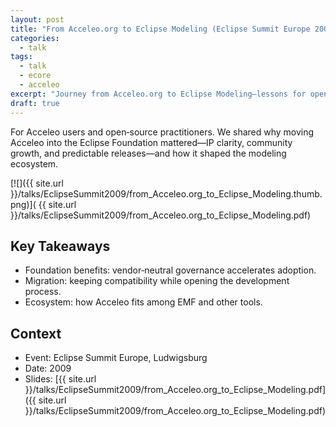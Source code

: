 ```yaml
---
layout: post
title: "From Acceleo.org to Eclipse Modeling (Eclipse Summit Europe 2009)"
categories:
  - talk
tags:
  - talk
  - ecore
  - acceleo
excerpt: "Journey from Acceleo.org to Eclipse Modeling—lessons for open tooling and communities."
draft: true
---
```


For Acceleo users and open‑source practitioners. We shared why moving Acceleo into the Eclipse Foundation mattered—IP clarity, community growth, and predictable releases—and how it shaped the modeling ecosystem.

[![]({{ site.url }}/talks/EclipseSummit2009/from_Acceleo.org_to_Eclipse_Modeling.thumb.png)]( {{ site.url }}/talks/EclipseSummit2009/from_Acceleo.org_to_Eclipse_Modeling.pdf)


## Key Takeaways
- Foundation benefits: vendor‑neutral governance accelerates adoption.
- Migration: keeping compatibility while opening the development process.
- Ecosystem: how Acceleo fits among EMF and other tools.

## Context
- Event: Eclipse Summit Europe, Ludwigsburg
- Date: 2009
- Slides: [{{ site.url }}/talks/EclipseSummit2009/from_Acceleo.org_to_Eclipse_Modeling.pdf]({{ site.url }}/talks/EclipseSummit2009/from_Acceleo.org_to_Eclipse_Modeling.pdf)
